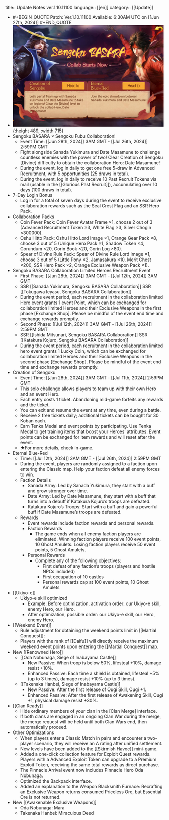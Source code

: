 title:: Update Notes ver.1.10.11100
language:: [[en]]
category:: [[Update]]

- #+BEGIN_QUOTE
  Patch: Ver.1.10.11100
  Available: 6:30AM UTC on [[Jun 27th, 2024]] 
  #+END_QUOTE
- ![upd.jpg](../assets/upd_1719396445732_0.jpg){:height 489, :width 715}
- Sengoku BASARA × Sengoku Fubu Collaboration!
	- Event Time: [[Jun 28th, 2024]] 3AM GMT - [[Jul 26th, 2024]] 2:59PM GMT
	- Fight alongside Sanada Yukimura and Date Masamune to challenge countless enemies with the power of two! Clear Creation of Sengoku [Divine] difficulty to obtain the collaboration Hero: Date Masamune!
	- During the event, log in daily to get one free 5-draw in Advanced Recruitment, with 5 opportunities (25 draws in total).
	- During the event, log in daily to receive 10 Past Recruit Tokens via mail (usable in the [[Glorious Past Recruit]]), accumulating over 10 days (100 draws in total).
- 7-Day Login Bonus
	- Log in for a total of seven days during the event to receive exclusive collaboration rewards such as the Seal Crest Flag and an SSR Hero Pack.
- Collaboration Packs
	- Coin Fever Pack: Coin Fever Avatar Frame ×1, choose 2 out of 3 (Advanced Recruitment Token ×3, White Flag ×3, Silver Chogin ×300000).
	- Oshu Hitto Pack: Oshu Hitto Lord Image ×1, Orange Gear Pack ×8, choose 3 out of 5 (Unique Hero Pack ×1, Shadow Token ×4, Corundum ×20, Gorin Book ×20, Gorin Log ×80).
	- Spear of Divine Rule Pack: Spear of Divine Rule Lord Image ×1, choose 3 out of 5 (Little Pony ×2, Jamasakura ×10, Merit Chest ×200, SSR Hero Pack ×2, Orange Exclusive Weapon Pack ×1).
- Sengoku BASARA Collaboration Limited Heroes Recruitment Event
	- First Phase: [[Jun 28th, 2024]] 3AM GMT - [[Jul 12th, 2024]] 3AM GMT
	- SSR [[Sanada Yukimura, Sengoku BASARA Collaboration]]
	  SSR [[Tokugawa Ieyasu, Sengoku BASARA Collaboration]]
	- During the event period, each recruitment in the collaboration limited Hero event grants 1 event Point, which can be exchanged for collaboration limited Heroes and their Exclusive Weapons in the first phase [Exchange Shop]. Please be mindful of the event end time and exchange rewards promptly.
	- Second Phase: [[Jul 12th, 2024]] 3AM GMT - [[Jul 26th, 2024]] 2:59PM GMT
	- SSR [[Ishida Mitsunari, Sengoku BASARA Collaboration]]
	  SSR [[Katakura Kojuro, Sengoku BASARA Collaboration]]
	- During the event period, each recruitment in the collaboration limited hero event grants 1 Lucky Coin, which can be exchanged for collaboration limited Heroes and their Exclusive Weapons in the second phase [Exchange Shop]. Please be mindful of the event end time and exchange rewards promptly.
- Creation of Sengoku
	- Event Time: [[Jun 28th, 2024]] 3AM GMT - [[Jul 11th, 2024]] 2:59PM GMT
	- This solo challenge allows players to team up with their own Hero and an event Hero.
	- Each entry costs 1 ticket. Abandoning mid-game forfeits any rewards and the ticket.
	- You can exit and resume the event at any time, even during a battle.
	- Receive 2 free tickets daily; additional tickets can be bought for 30 Koban each.
	- Earn Tenka Medal and event points by participating. Use Tenka Medal to get training items that boost your Heroes’ attributes. Event points can be exchanged for item rewards and will reset after the event.
	- ★For more details, check in-game.
- Eternal Blue-Red
	- Time: [[Jul 12th, 2024]] 3AM GMT - [[Jul 26th, 2024]] 2:59PM GMT
	- During the event, players are randomly assigned to a faction upon entering the Classic map. Help your faction defeat all enemy forces to win.
	- Faction Details
		- Sanada Army: Led by Sanada Yukimura, they start with a buff and grow stronger over time.
		- Date Army: Led by Date Masamune, they start with a buff that turns into a debuff if Katakura Kojuro’s troops are defeated.
		- Katakura Kojuro’s Troops: Start with a buff and gain a powerful buff if Date Masamune’s troops are defeated.
	- Rewards
		- Event rewards include faction rewards and personal rewards.
		- Faction Rewards
			- The game ends when all enemy faction players are eliminated. Winning faction players receive 100 event points, 10 Ghost Amulets. Losing faction players receive 50 event points, 5 Ghost Amulets.
		- Personal Rewards
			- Complete any of the following objectives:
				- First defeat of any faction’s troops (players and hostile NPCs included)
				- First occupation of 10 castles
				- Personal rewards cap at 100 event points, 10 Ghost Amulets
- [[Ukiyo-e]]
	- Ukiyo-e skill optimized
		- Example: Before optimization, activation order: our Ukiyo-e skill, enemy Hero, our Hero.
		- After optimization, possible order: our Ukiyo-e skill, our Hero, enemy Hero.
- [[Weekend Event]]
	- Rule adjustment for obtaining the weekend points limit in [[Martial Conquest]]:
	- Players with the rank of [[Daifu]] will directly receive the maximum weekend event points upon entering the [[Martial Conquest]] map.
- New [[Renowned Hero]]
	- [[Oda Nobunaga, Siege of Inabayama Castle]]
		- New Passive: When troop is below 50%, lifesteal +10%, damage resist +10%.
		- Enhanced Passive: Each time a shield is obtained, lifesteal +5% (up to 3 times), damage resist +10% (up to 3 times).
	- [[Takenaka Hanbei, Siege of Inabayama Castle]]
		- New Passive: After the first release of Ougi Skill, Ougi +1.
		- Enhanced Passive: After the first release of Awakening Skill, Ougi +1, physical damage resist +30%.
- [[Clan Ready]]
	- Hide ordinary members of your clan in the [Clan Merge] interface.
	- If both clans are engaged in an ongoing Clan War during the merge, the merge request will be held until both Clan Wars end, then automatically proceed.
- Other Optimizations
	- When players enter a Classic Match in pairs and encounter a two-player scenario, they will receive an A rating after unified settlement.
	- New levels have been added to the [[Skirmish Havoc]] mini-game.
	- Added a one-click collection feature for Exploit Quest rewards. Players with a Advanced Exploit Token can upgrade to a Premium Exploit Token, receiving the same total rewards as direct purchase.
	- The Pinnacle Arrival event now includes Pinnacle Hero Oda Nobunaga.
	- Optimized the Backpack interface.
	- Added an explanation to the Weapon Blacksmith Furnace: Recrafting an Exclusive Weapon returns consumed Priceless Ore, but Essential Ore is not returned.
- New [[Awakenable Exclusive Weapons]]
	- Oda Nobunaga: Mara
	- Takenaka Hanbei: Miraculous Deed